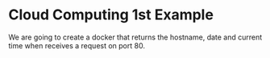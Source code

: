 # Cloud Computing 1st Example
We are going to create a docker that returns the hostname, date and current time when receives
a request on port 80.
